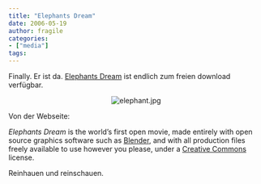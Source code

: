 ```yaml
---
title: "Elephants Dream"
date: 2006-05-19
author: fragile
categories:
- ["media"]
tags:
---
```

Finally. Er ist da. <a target="_blank" title="elephant" href="http://orange.blender.org">Elephants Dream</a> ist endlich zum freien download verfügbar.
<p align="center"><img alt="elephant.jpg" id="image85" src="/blog/wp-content/uploads/2006/05/elephant.jpg" /></p>
Von der Webseite:

<em>Elephants Dream</em> is the world’s first open movie,  			made entirely with open source graphics software such as <a href="http://www.blender.org/">Blender</a>,  			and with all production files freely available to use however  			you please, under a <a href="http://www.creativecommons.org/">Creative Commons</a> license.

Reinhauen und reinschauen.